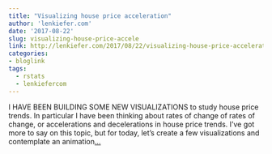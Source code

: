 ```yaml
---
title: "Visualizing house price acceleration"
author: 'lenkiefer.com'
date: '2017-08-22'
slug: visualizing-house-price-accele
link: http://lenkiefer.com/2017/08/22/visualizing-house-price-acceleration/
categories:
- bloglink
tags:
  - rstats
  - lenkiefercom
---
```


I HAVE BEEN BUILDING SOME NEW VISUALIZATIONS to study house price trends. In particular I have been thinking about rates of change of rates of change, or accelerations and decelerations in house price trends. I’ve got more to say on this topic, but for today, let’s create a few visualizations and contemplate an animation[... <i class="fas fa-external-link-alt"></i>](http://lenkiefer.com/2017/08/22/visualizing-house-price-acceleration/)

